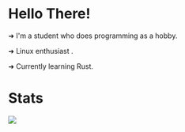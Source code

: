 # Hello There!

➜ I'm a student who does programming as a hobby.

➜ Linux enthusiast .

➜ Currently learning Rust.

# Stats

<img align="left" wdith="47%" src="https://github-readme-stats.vercel.app/api?username=LaufeyDev&show_icons=true&theme=tokyonight" />












